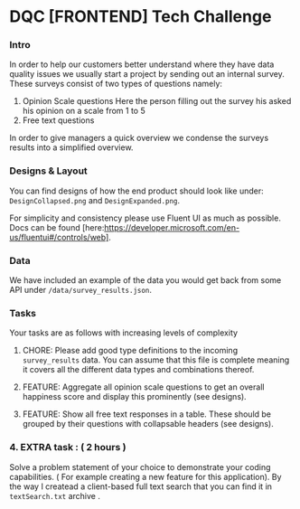 # DQC [FRONTEND] Tech Challenge

### Intro

In order to help our customers better understand where they have data quality issues we usually start a project by sending out an internal survey.
These surveys consist of two types of questions namely:

1. Opinion Scale questions
   Here the person filling out the survey his asked his opinion on a scale from 1 to 5
2. Free text questions

In order to give managers a quick overview we condense the surveys results into a simplified overview.

### Designs & Layout

You can find designs of how the end product should look like under:
`DesignCollapsed.png` and `DesignExpanded.png`.

For simplicity and consistency please use Fluent UI as much as possible. Docs can be found [here:https://developer.microsoft.com/en-us/fluentui#/controls/web].
 
### Data

We have included an example of the data you would get back from some API under `/data/survey_results.json`.

### Tasks

Your tasks are as follows with increasing levels of complexity

1. CHORE: Please add good type definitions to the incoming `survey_results` data.
   You can assume that this file is complete meaning it covers all the different data types and combinations thereof.

2. FEATURE: Aggregate all opinion scale questions to get an overall happiness score and display this prominently (see designs).

3. FEATURE: Show all free text responses in a table. These should be grouped by their questions with collapsable headers (see designs).

###  4. EXTRA  task : ( 2 hours )
 Solve a  problem statement of your choice to demonstrate your coding capabilities. ( For example creating   a new feature for this application).  By the way I createad a client-based full text search  that  you can find it in  `textSearch.txt`  archive .